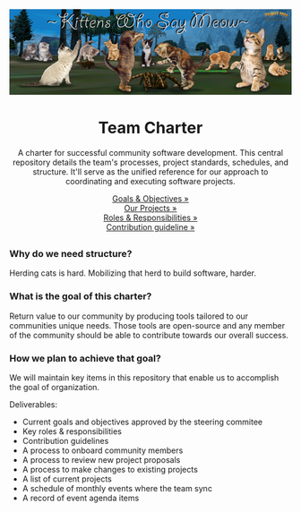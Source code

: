 <div align="center">
  <a href="https://github.com/KWSM-P99/project-governance">
    <img alt="KWSM Banner" src="./media/kwsm-banner.jpg">
  </a>
</div>
<div align="center">
  <h1>Team Charter</h1>
<p align="center">A charter for successful community software development. This central repository details the team's processes, project standards, schedules, and structure. It'll serve as the unified reference for our approach to coordinating and executing software projects.</p>

<div align="center">
  
[Goals & Objectives »](https://github.com/KWSM-P99/project-governance/edit/main/README.md)<br>
[Our Projects »](https://github.com/KWSM-P99/project-governance/edit/main/README.md)<br>
[Roles & Responsibilities »](https://github.com/KWSM-P99/project-governance/edit/main/README.md)<br>
[Contribution guideline »](https://github.com/KWSM-P99/project-governance/edit/main/README.md)<br>

</div>
</div>


##

### Why do we need structure?
Herding cats is hard. Mobilizing that herd to build software, harder.

### What is the goal of this charter?
Return value to our community by producing tools tailored to our communities unique needs.  Those tools are open-source and any member of the community should be able to contribute towards our overall success.

### How we plan to achieve that goal?
We will maintain key items in this repository that enable us to accomplish the goal of organization. 

Deliverables:
- Current goals and objectives approved by the steering commitee
- Key roles & responsibilities
- Contribution guidelines
- A process to onboard community members
- A process to review new project proposals
- A process to make changes to existing projects
- A list of current projects
- A schedule of monthly events where the team sync
- A record of event agenda items

##

